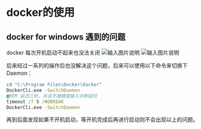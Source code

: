 # docker的使用

## docker for windows 遇到的问题

docker 每次开机启动不起来也没法关闭
![输入图片说明](https://images.gitee.com/uploads/images/2021/0531/091523_5fe64ef0_1548957.png "屏幕截图.png")
![输入图片说明](https://images.gitee.com/uploads/images/2021/0531/091441_e295326f_1548957.png "屏幕截图.png")

后来经过一系列的操作后也没解决这个问题，后来可以使用以下命令来切换下 Daemon：

```bat
cd "C:\Program Files\Docker\Docker"
DockerCli.exe -SwitchDaemon
@REM 延迟三秒，并且不被键盘输入中断延时
timeout /T 5 /NOBREAK
DockerCli.exe -SwitchDaemon
```

再到后面发现如果不开机启动，等开机完成后再进行启动则不会出现以上的问题。

